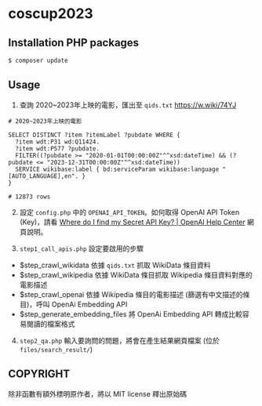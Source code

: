 # coscup2023

## Installation PHP packages

```bash
$ composer update
```

## Usage

1. 查詢 2020~2023年上映的電影，匯出至 `qids.txt`
https://w.wiki/74YJ

```sparql
# 2020~2023年上映的電影

SELECT DISTINCT ?item ?itemLabel ?pubdate WHERE {
  ?item wdt:P31 wd:Q11424.
  ?item wdt:P577 ?pubdate.
  FILTER((?pubdate >= "2020-01-01T00:00:00Z"^^xsd:dateTime) && (?pubdate <= "2023-12-31T00:00:00Z"^^xsd:dateTime))
  SERVICE wikibase:label { bd:serviceParam wikibase:language "[AUTO_LANGUAGE],en". }
}

# 12873 rows
```

2. 設定 `config.php` 中的 `OPENAI_API_TOKEN`。如何取得 OpenAI API Token (Key)，請看 [Where do I find my Secret API Key? \| OpenAI Help Center](https://help.openai.com/en/articles/4936850-where-do-i-find-my-secret-api-key) 網頁說明。

3. `step1_call_apis.php` 設定要啟用的步驟

* $step_crawl_wikidata 依據  `qids.txt` 抓取 WikiData 條目資料
* $step_crawl_wikipedia 依據 WikiData 條目抓取 Wikipedia 條目資料對應的電影描述
* $step_crawl_openai 依據 Wikipedia 條目的電影描述 (篩選有中文描述的條目)，呼叫 OpenAi Embedding API
* $step_generate_embedding_files 將 OpenAi Embedding API 轉成比較容易閱讀的檔案格式

4. `step2_qa.php` 輸入要詢問的問題，將會在產生結果網頁檔案 (位於 `files/search_result/`)

## COPYRIGHT

除非函數有額外標明原作者，將以 MIT license 釋出原始碼